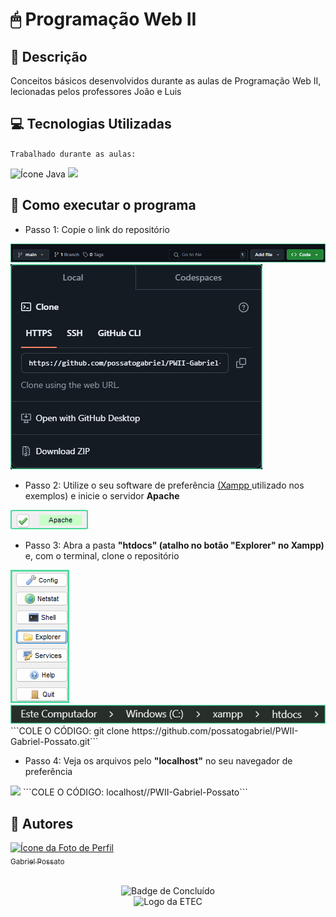 # 🖱 Programação Web II

## 📰 Descrição

Conceitos básicos desenvolvidos durante as aulas de Programação Web II, lecionadas pelos professores João e Luis

## 💻 Tecnologias Utilizadas
`Trabalhado durante as aulas:`

<img src="https://cdn.jsdelivr.net/gh/devicons/devicon@latest/icons/javascript/javascript-original.svg" height = "40" alt = "Ícone Java"/> <img src="https://cdn.jsdelivr.net/gh/devicons/devicon@latest/icons/php/php-original.svg" height = "40"/>
          

## 💾 Como executar o programa

- Passo 1: Copie o link do repositório
<img src = "img/Passo1.jpg">
<img src = "img/Passo2.jpg">

- Passo 2: Utilize o seu software de preferência <a href = "https://www.apachefriends.org/pt_br/index.html"> (Xampp </a> utilizado nos exemplos) e inicie o servidor **Apache**
<img src = "img/Passo3.jpg">

- Passo 3: Abra a pasta **"htdocs" (atalho no botão "Explorer" no Xampp)** e, com o terminal, clone o repositório
<img src = "img/Passo4.jpg">
<img src = "img/Passo5.jpg">
```COLE O CÓDIGO: git clone https://github.com/possatogabriel/PWII-Gabriel-Possato.git```

- Passo 4: Veja os arquivos pelo **"localhost"** no seu navegador de preferência 
<img src = "img/Passo6.jpg">
```COLE O CÓDIGO: localhost//PWII-Gabriel-Possato```


## 🙋 Autores
[<img loading="lazy" src="https://avatars.githubusercontent.com/u/136634888?v=4" width=80 alt = "Ícone da Foto de Perfil"> <br> <sub> Gabriel Possato </sub>](https://github.com/possatogabriel)
<br>
<br>
<p align = "center"> <img alt="Badge de Concluído" src="https://img.shields.io/badge/STATUS%20%20%20%20%20%20%20%20%20%20%20%20%20%20%20-conclu%C3%ADdo-green?style=for-the-badge"> <br/> <img src = "img/etec1.png" height = "50" alt = "Logo da ETEC"> </p>

